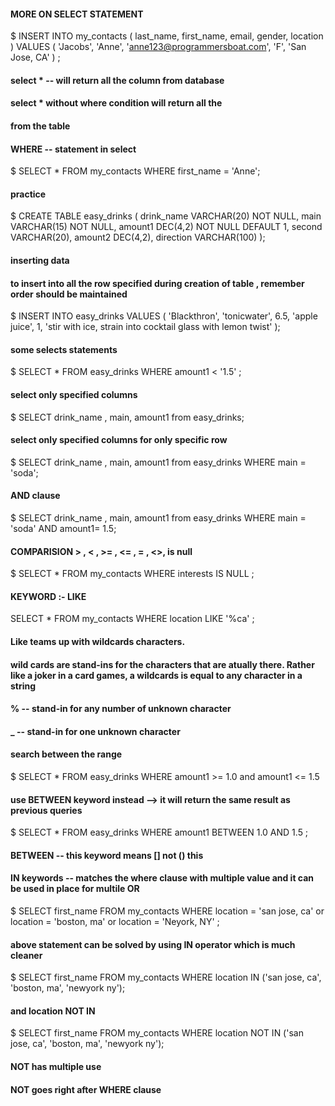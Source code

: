 #### MORE ON SELECT STATEMENT

$ INSERT INTO my_contacts (
	last_name, first_name,
	email, gender, location
	) 
	VALUES (
	'Jacobs', 'Anne',
	'anne123@programmersboat.com',
	'F', 'San Jose, CA'
	) ;

#### select * -- will return all the column from database
#### select * without where condition will return all the 
#### from the table

#### WHERE -- statement in select

$ SELECT * FROM my_contacts WHERE first_name = 'Anne';

#### practice

$ CREATE TABLE easy_drinks (
	drink_name VARCHAR(20) NOT NULL,
	main VARCHAR(15) NOT NULL,
	amount1 DEC(4,2) NOT NULL DEFAULT 1,
	second VARCHAR(20),
	amount2 DEC(4,2),
	direction VARCHAR(100)
	);

#### inserting data
#### to insert into all the row specified during creation of table , remember order should be maintained
$ INSERT INTO easy_drinks VALUES 
	(
		'Blackthron', 'tonicwater', 6.5, 'apple juice', 1,
		'stir with ice, strain into cocktail glass with lemon twist'
	);

#### some selects statements
$ SELECT * FROM easy_drinks WHERE amount1 < '1.5' ;

#### select only specified columns
$ SELECT drink_name , main, amount1 from easy_drinks;

#### select only specified columns for only specific row

$ SELECT drink_name , main, amount1 from easy_drinks WHERE main = 'soda';

#### AND clause

$ SELECT drink_name , main, amount1 from easy_drinks WHERE main = 'soda' AND amount1= 1.5;

#### COMPARISION > , < , >= , <= , = , <>, is null

$ SELECT * FROM my_contacts WHERE interests IS NULL ; 

#### KEYWORD :- **LIKE**

SELECT * FROM my_contacts WHERE location LIKE '%ca' ;

#### Like teams up with wildcards characters. 
#### wild cards are stand-ins for the characters that are atually there. Rather like a joker in a card games, a wildcards is equal to any character in a string

#### % -- stand-in for any number of unknown character

#### _ -- stand-in for one unknown character

#### search between the range

$ SELECT * FROM easy_drinks WHERE amount1 >= 1.0 and amount1 <= 1.5 

#### use BETWEEN keyword instead --> it will return the same result as previous queries

$ SELECT * FROM easy_drinks WHERE amount1 BETWEEN 1.0 AND 1.5 ;

#### BETWEEN -- this keyword means [] not () this


#### IN keywords -- matches the where clause with multiple value and it can be used in place for multile OR 

$ SELECT first_name FROM my_contacts WHERE location = 'san jose, ca' or location = 'boston, ma' or location = 'Neyork, NY' ;

#### above statement can be solved by using IN operator which is much cleaner

$ SELECT first_name FROM my_contacts WHERE location IN ('san jose, ca', 'boston, ma', 'newyork ny');

#### and location NOT IN
$ SELECT first_name FROM my_contacts WHERE location NOT IN ('san jose, ca', 'boston, ma', 'newyork ny');

#### NOT has multiple use
#### NOT goes right after WHERE clause
